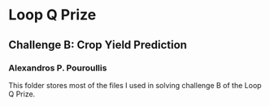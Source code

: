 # Loop Q Prize

## Challenge B: Crop Yield Prediction

### Alexandros P. Pouroullis

This folder stores most of the files I used in solving challenge B of the Loop Q Prize.

